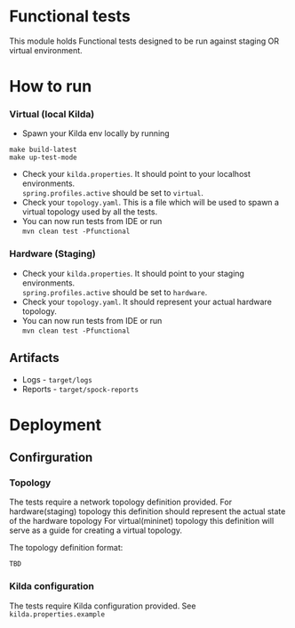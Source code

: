 # Functional tests
This module holds Functional tests designed to be run against staging OR virtual environment.

# How to run 
### Virtual (local Kilda)
- Spawn your Kilda env locally by running
```
make build-latest 
make up-test-mode
```
- Check your `kilda.properties`. It should point to your localhost environments.  
`spring.profiles.active` should be set to `virtual`.
- Check your `topology.yaml`. This is a file which will be used to spawn a virtual
topology used by all the tests.
- You can now run tests from IDE or run  
`mvn clean test -Pfunctional`

### Hardware (Staging)
- Check your `kilda.properties`. It should point to your staging environments.  
`spring.profiles.active` should be set to `hardware`.
- Check your `topology.yaml`. It should represent your actual hardware topology.
- You can now run tests from IDE or run  
`mvn clean test -Pfunctional`

## Artifacts
* Logs - ```target/logs```
* Reports - ```target/spock-reports```

# Deployment
## Confirguration
### Topology
The tests require a network topology definition provided.
For hardware(staging) topology this definition should represent the actual state of the hardware topology
For virtual(mininet) topology this definition will serve as a guide for creating a virtual topology.

The topology definition format:
```
TBD    
```

### Kilda configuration
The tests require Kilda configuration provided. See `kilda.properties.example`


